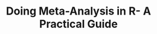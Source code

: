 --- 
abstract: '' 
authors: 
 - M Harrer
 -  admin
doi: '' 
featured: false 
publication: '*PROTECT Lab Friedrich-Alexander University Erlangen-Nuremberg*, 1' 
publication_short: '' 
publishDate: '2018-01-01' 
title: 'Doing Meta-Analysis in R- A Practical Guide' 
url_code: '' 
url_dataset: '' 
url_pdf: '' 
url_poster: '' 
url_project: '' 
url_slides: '' 
url_source: '' 
url_video: '' 
---